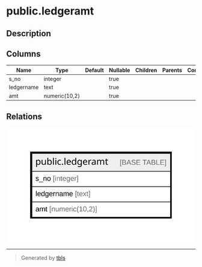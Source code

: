 # public.ledgeramt

## Description

## Columns

| Name | Type | Default | Nullable | Children | Parents | Comment |
| ---- | ---- | ------- | -------- | -------- | ------- | ------- |
| s_no | integer |  | true |  |  |  |
| ledgername | text |  | true |  |  |  |
| amt | numeric(10,2) |  | true |  |  |  |

## Relations

![er](public.ledgeramt.svg)

---

> Generated by [tbls](https://github.com/k1LoW/tbls)

